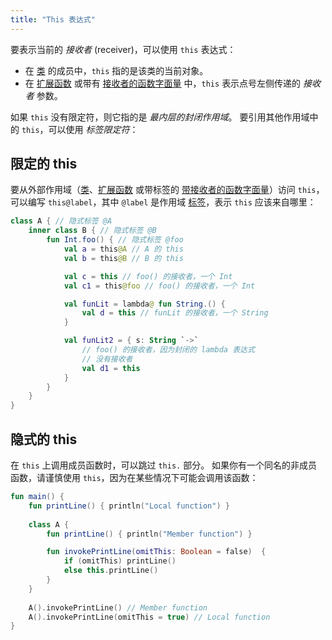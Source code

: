 ```yaml
---
title: "This 表达式"
---
```

要表示当前的 _接收者_ (receiver)，可以使用 `this` 表达式：

* 在 [类](classes.md#inheritance) 的成员中，`this` 指的是该类的当前对象。
* 在 [扩展函数](extensions.md) 或带有 [接收者的函数字面量](lambdas.md#function-literals-with-receiver) 中，`this` 表示点号左侧传递的 _接收者_ 参数。

如果 `this` 没有限定符，则它指的是 _最内层的封闭作用域_。 要引用其他作用域中的 `this`，可以使用 _标签限定符_：

## 限定的 this

要从外部作用域（[类](classes.md)、[扩展函数](extensions.md) 或带标签的 [带接收者的函数字面量](lambdas.md#function-literals-with-receiver)）访问 `this`，可以编写 `this@label`，其中 `@label` 是作用域 [标签](returns.md)，表示 `this` 应该来自哪里：

```kotlin
class A { // 隐式标签 @A
    inner class B { // 隐式标签 @B
        fun Int.foo() { // 隐式标签 @foo
            val a = this@A // A 的 this
            val b = this@B // B 的 this

            val c = this // foo() 的接收者，一个 Int
            val c1 = this@foo // foo() 的接收者，一个 Int

            val funLit = lambda@ fun String.() {
                val d = this // funLit 的接收者，一个 String
            }

            val funLit2 = { s: String `->`
                // foo() 的接收者，因为封闭的 lambda 表达式
                // 没有接收者
                val d1 = this
            }
        }
    }
}
```

## 隐式的 this

在 `this` 上调用成员函数时，可以跳过 `this.` 部分。
如果你有一个同名的非成员函数，请谨慎使用 `this`，因为在某些情况下可能会调用该函数：

```kotlin
fun main() {
    fun printLine() { println("Local function") }
    
    class A {
        fun printLine() { println("Member function") }

        fun invokePrintLine(omitThis: Boolean = false)  { 
            if (omitThis) printLine()
            else this.printLine()
        }
    }
    
    A().invokePrintLine() // Member function
    A().invokePrintLine(omitThis = true) // Local function
}
```